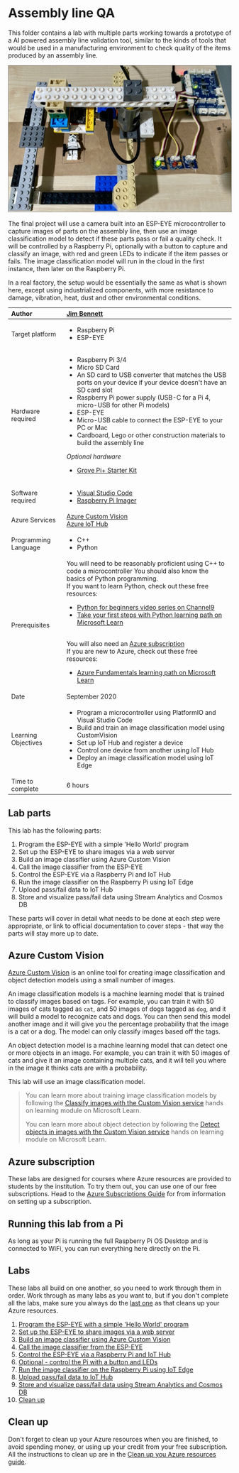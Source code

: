# Assembly line QA

This folder contains a lab with multiple parts working towards a prototype of a AI powered assembly line validation tool, similar to the kinds of tools that would be used in a manufacturing environment to check quality of the items produced by an assembly line.

![A lego prototype assembly line with an ESP eye above it and a Raspberry Pi connected to LEDs and a button](./images/final-setup.jpg)

The final project will use a camera built into an ESP-EYE microcontroller to capture images of parts on the assembly line, then use an image classification model to detect if these parts pass or fail a quality check. It will be controlled by a Raspberry Pi, optionally with a button to capture and classify an image, with red and green LEDs to indicate if the item passes or fails. The image classification model will run in the cloud in the first instance, then later on the Raspberry Pi.

In a real factory, the setup would be essentially the same as what is shown here, except using industrialized components, with more resistance to damage, vibration, heat, dust and other environmental conditions.

| Author | [Jim Bennett](https://github.com/JimBobBennett) |
|:---|:---|
| Target platform   | <ul><li>Raspberry Pi</li><li>ESP-EYE</li></ul> |
| Hardware required | <ul><li>Raspberry Pi 3/4</li><li>Micro SD Card</li><li>An SD card to USB converter that matches the USB ports on your device if your device doesn't have an SD card slot</li><li>Raspberry Pi power supply (USB-C for a Pi 4, micro-USB for other Pi models)</li><li>ESP-EYE</li><li>Micro-USB cable to connect the ESP-EYE to your PC or Mac</li><li>Cardboard, Lego or other construction materials to build the assembly line</li></ul>*Optional hardware*<ul><li>[Grove Pi+ Starter Kit](https://www.seeedstudio.com/GrovePi-Starter-Kit-for-Raspberry-Pi-A-B-B-2-3-CE-certified.html)</li></ul>|
| Software required | <ul><li>[Visual Studio Code](http://code.visualstudio.com?WT.mc_id=academic-7372-jabenn)</li><li>[Raspberry Pi Imager](https://www.raspberrypi.org/downloads/)</li></ul>|
| Azure Services | [Azure Custom Vision](https://CustomVision.ai)<br>[Azure IoT Hub](https://azure.microsoft.com/services/iot-hub/?WT.mc_id=academic-7372-jabenn)<br> |
| Programming Language | <ul><li>C++</li><li>Python</li></ul> |
| Prerequisites | You will need to be reasonably proficient using C++ to code a microcontroller You should also know the basics of Python programming.<br>If you want to learn Python, check out these free resources:<br><ul><li>[Python for beginners video series on Channel9](https://channel9.msdn.com/Series/Intro-to-Python-Development?WT.mc_id=academic-7372-jabenn)</li><li>[Take your first steps with Python learning path on Microsoft Learn](https://docs.microsoft.com/learn/paths/python-first-steps/?WT.mc_id=academic-7372-jabenn)</li></ul><br>You will also need an [Azure subscription](https://github.com/microsoft/iot-curriculum/tree/main/labs/iot/environment_monitor#azure-subscription)<br>If you are new to Azure, check out these free resources:<ul><li>[Azure Fundamentals learning path on Microsoft Learn](https://docs.microsoft.com/learn/paths/azure-fundamentals/?WT.mc_id=academic-7372-jabenn)</li></ul> |
| Date | September 2020 |
| Learning Objectives | <ul><li>Program a microcontroller using PlatformIO and Visual Studio Code</li><li>Build and train an image classification model using CustomVision</li><li>Set up IoT Hub and register a device</li><li>Control one device from another using IoT Hub</li><li>Deploy an image classification model using IoT Edge</li></ul> |
| Time to complete | 6 hours |

## Lab parts

This lab has the following parts:

1. Program the ESP-EYE with a simple 'Hello World' program
1. Set up the ESP-EYE to share images via a web server
1. Build an image classifier using Azure Custom Vision
1. Call the image classifier from the ESP-EYE
1. Control the ESP-EYE via a Raspberry Pi and IoT Hub
1. Run the image classifier on the Raspberry Pi using IoT Edge
1. Upload pass/fail data to IoT Hub
1. Store and visualize pass/fail data using Stream Analytics and Cosmos DB

These parts will cover in detail what needs to be done at each step were appropriate, or link to official documentation to cover steps - that way the parts will stay more up to date.

## Azure Custom Vision

[Azure Custom Vision](https://CustomVision.ai) is an online tool for creating image classification and object detection models using a small number of images.

An image classification models is a machine learning model that is trained to classify images based on tags. For example, you can train it with 50 images of cats tagged as `cat`, and 50 images of dogs tagged as `dog`, and it will build a model to recognize cats and dogs. You can then send this model another image and it will give you the percentage probability that the image is a cat or a dog. The model can only classify images based off the tags.

An object detection model is a machine learning model that can detect one or more objects in an image. For example, you can train it with 50 images of cats and give it an image containing multiple cats, and it will tell you where in the image it thinks cats are with a probability.

This lab will use an image classification model.

> You can learn more about training image classification models by following the [Classify images with the Custom Vision service](https://docs.microsoft.com/learn/modules/classify-images-custom-vision/?WT.mc_id=academic-7372-jabenn) hands on learning module on Microsoft Learn.
>
> You can learn more about object detection by following the [Detect objects in images with the Custom Vision service](https://docs.microsoft.com/learn/modules/detect-objects-images-custom-vision/?WT.mc_id=academic-7372-jabenn) hands on learning module on Microsoft Learn.

## Azure subscription

These labs are designed for courses where Azure resources are provided to students by the institution. To try them out, you can use one of our free subscriptions. Head to the [Azure Subscriptions Guide](../../../../azure-subscription.md) for from information on setting up a subscription.

## Running this lab from a Pi

As long as your Pi is running the full Raspberry Pi OS Desktop and is connected to WiFi, you can run everything here directly on the Pi.

## Labs

These labs all build on one another, so you need to work through them in order. Work through as many labs as you want to, but if you don't complete all the labs, make sure you always do the [last one](./steps/clean-up.md) as that cleans up your Azure resources.

1. [Program the ESP-EYE with a simple 'Hello World' program](./steps/hello-world-esp-eye.md)
1. [Set up the ESP-EYE to share images via a web server](./steps/image-capture.md)
1. [Build an image classifier using Azure Custom Vision](./steps/build-image-classifier.md)
1. [Call the image classifier from the ESP-EYE](./steps/classify-esp-eye.md)
1. [Control the ESP-EYE via a Raspberry Pi and IoT Hub](./steps/iot-hub-control.md)
1. [Optional - control the Pi with a button and LEDs](./steps/pi-button-led.md)
1. [Run the image classifier on the Raspberry Pi using IoT Edge](./steps/edge-classifier.md)
1. [Upload pass/fail data to IoT Hub](./steps/upload-iot-hub.md)
1. [Store and visualize pass/fail data using Stream Analytics and Cosmos DB](./steps/store-and-visualize.md)
1. [Clean up](./steps/clean-up.md)

## Clean up

Don't forget to clean up your Azure resources when you are finished, to avoid spending money, or using up your credit from your free subscription. All the instructions to clean up are in the [Clean up you Azure resources guide](./steps/clean-up.md).
